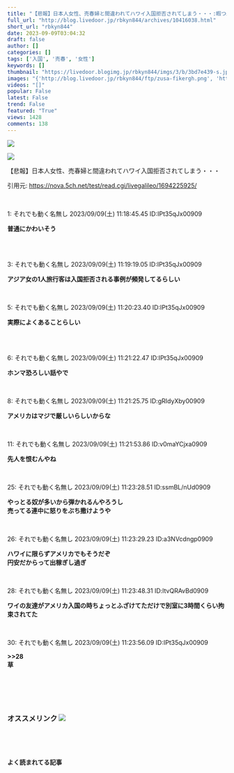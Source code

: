 ```yaml
---
title: "【悲報】日本人女性、売春婦と間違われてハワイ入国拒否されてしまう・・・:暇つぶしニュース"
full_url: "http://blog.livedoor.jp/rbkyn844/archives/10416038.html"
short_url: "rbkyn844"
date: 2023-09-09T03:04:32
draft: false
author: []
categories: []
tags: ['入国', '売春', '女性']
keywords: []
thumbnail: "https://livedoor.blogimg.jp/rbkyn844/imgs/3/b/3bd7e439-s.jpg"
images: "{'http://blog.livedoor.jp/rbkyn844/ftp/zusa-fikergh.png', 'https://resize.blogsys.jp/18b60ca06c14b23a0a9c7959a45d71fb4b696d64/crop8/120x120/http://livedoor.blogimg.jp/rbkyn844/imgs/e/5/e5bf7d2b.jpg', 'http://blog.livedoor.jp/rbkyn844/ftp/fusagikom-fikergh.png', 'http://blog.livedoor.jp/rbkyn844/ftp/m5.jpg', 'http://atode.cc/img/iconnja.gif', 'http://rranking15.ziyu.net/rranking.gif', 'http://blog.livedoor.jp/rbkyn844/ftp/m3.jpg', 'https://resize.blogsys.jp/8678f8a94f4443094a65843d3e1aef901b0dc1dc/crop8/120x120/https://livedoor.blogimg.jp/rbkyn844/imgs/c/4/c40c95fa.jpg', 'http://blog.livedoor.jp/rbkyn844/ftp/sensei-fikergh.png', 'https://resize.blogsys.jp/ca7f54bdd4bcb970ca260da655c0dda908d356d2/crop8/120x120/https://livedoor.blogimg.jp/rbkyn844/imgs/4/c/4c5435ae.jpg', 'https://resize.blogsys.jp/9a11d583dc705575219890b624daad3d38ad0e5a/crop8/120x120/https://livedoor.blogimg.jp/rbkyn844/imgs/b/c/bc9694d1.jpg', 'http://blog.livedoor.jp/rbkyn844/ftp/com.png', 'https://livedoor.2.blogimg.jp/rbkyn844/imgs/1/f/1f9b7bf7.gif', 'https://resize.blogsys.jp/9143e9c7cd11efb7eb3c7a235cac06e4081e0873/crop8/120x120/https://livedoor.blogimg.jp/rbkyn844/imgs/4/8/4881b041-s.jpg', 'http://blog.livedoor.jp/rbkyn844/ftp/m1.jpg', 'http://blog.livedoor.jp/rbkyn844/ftp/rth2.png', 'http://blog.livedoor.jp/rbkyn844/ftp/sii.png', 'https://livedoor.blogimg.jp/rbkyn844/imgs/3/b/3bd7e439-s.jpg', 'http://blog.livedoor.jp/rbkyn844/ftp/m4.jpg', 'https://t.blog.livedoor.jp/u.gif', 'https://resize.blogsys.jp/3078f5d77877c12c7bfa79ad2926b70dcf9180e2/crop8/120x120/http://livedoor.blogimg.jp/rbkyn844/imgs/0/c/0c48f79e.jpg', 'http://image.with2.net/img/banner/banner_12.gif', 'http://blog.livedoor.jp/rbkyn844/ftp/m6.jpg', 'https://b.st-hatena.com/images/entry-button/button-only.gif', 'https://resize.blogsys.jp/aedbce41074c0eb54cfe5d18b822ee2f561f37e7/crop8/120x120/https://livedoor.blogimg.jp/rbkyn844/imgs/5/d/5d253b1f-s.jpg', 'http://blog.livedoor.jp/rbkyn844/ftp/m2.jpg', 'https://m.media-amazon.com/images/I/41RfSZhV+eL._SL500_.jpg', 'https://resize.blogsys.jp/d0c6905a9236d4060fd44d824abb1bd12b8ce9fe/crop8/120x120/https://livedoor.blogimg.jp/rbkyn844/imgs/3/b/3bd7e439-s.jpg', 'http://blog.livedoor.jp/rbkyn844/ftp/rth1.png', 'http://blog.livedoor.jp/rbkyn844/ftp/senseim-fikergh.png'}"
videos: "[]"
popular: False
latest: False
trend: False
featured: "True"
views: 1428
comments: 138
---
```


![](https://livedoor.blogimg.jp/rbkyn844/imgs/3/b/3bd7e439-s.jpg)

![]([])

<div><p>【悲報】日本人女性、売春婦と間違われてハワイ入国拒否されてしまう・・・</p><p>引用元: <a href='https://nova.5ch.net/test/read.cgi/livegalileo/1694225925/' target='_blank' title=''>https://nova.5ch.net/test/read.cgi/livegalileo/1694225925/ </a> </p><br><p class='res1'>1: それでも動く名無し 2023/09/09(土) 11:18:45.45 ID:IPt35qJx00909 </p> <p class='res2'><b> 普通にかわいそう <br></b></p> <br> <br> <p class='res1'>3: それでも動く名無し 2023/09/09(土) 11:19:19.05 ID:IPt35qJx00909 </p> <p class='res2'><b> アジア女の1人旅行客は入国拒否される事例が頻発してるらしい </b></p><br> <p class='res1'>5: それでも動く名無し 2023/09/09(土) 11:20:23.40 ID:IPt35qJx00909 </p> <p class='res2'><b> 実際によくあることらしい <br> <br> </b></p><blockquote class='imgur-embed-pub'></blockquote><b> </b><br> <p class='res1'>6: それでも動く名無し 2023/09/09(土) 11:21:22.47 ID:IPt35qJx00909 </p> <p class='res2'><b> ホンマ恐ろしい話やで </b></p><br> <p class='res1'>8: それでも動く名無し 2023/09/09(土) 11:21:25.75 ID:gRIdyXby00909 </p> <p class='res2'><b> アメリカはマジで厳しいらしいからな </b></p><br> <p class='res1'>11: それでも動く名無し 2023/09/09(土) 11:21:53.86 ID:v0maYCjxa0909 </p> <p class='res2'><b> 先人を恨むんやね </b></p><br> <p class='res1'>25: それでも動く名無し 2023/09/09(土) 11:23:28.51 ID:ssmBL/nUd0909 </p> <p class='res2'><b> やっとる奴が多いから弾かれるんやろうし <br> 売ってる連中に怒りをぶち撒けようや </b></p><br> <p class='res1'>26: それでも動く名無し 2023/09/09(土) 11:23:29.23 ID:a3NVcdngp0909 </p> <p class='res2'><b> ハワイに限らずアメリカでもそうだぞ <br> 円安だからって出稼ぎし過ぎ </b></p><br> <p class='res1'>28: それでも動く名無し 2023/09/09(土) 11:23:48.31 ID:ltvQRAvBd0909 </p> <p class='res2'><b> ワイの友達がアメリカ入国の時ちょっとふざけてただけで別室に3時間くらい拘束されてた </b></p><br> <p class='res1'>30: それでも動く名無し 2023/09/09(土) 11:23:56.09 ID:IPt35qJx00909 </p> <p class='res2'><b> >>28 <br> 草 </b></p><br> <p id='5077e33f033c4e934bb013c7c4eb8bbd'> </p><br> <br> <p class='no-pc'></p> <h3 class='linkh'>オススメリンク <img src='http://blog.livedoor.jp/rbkyn844/ftp/fusagikom-fikergh.png'></h3> <p class='link2'> </p><br> <p class='no-pc'></p> <p class='no-pc'><br><p><b>よく読まれてる記事</b></p><br></p> </div>